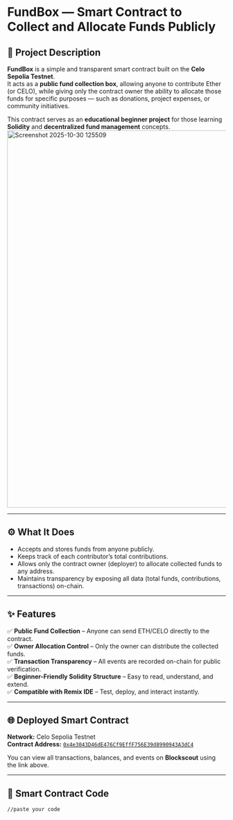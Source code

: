 # FundBox — Smart Contract to Collect and Allocate Funds Publicly

## 📖 Project Description

**FundBox** is a simple and transparent smart contract built on the **Celo Sepolia Testnet**.  
It acts as a **public fund collection box**, allowing anyone to contribute Ether (or CELO), while giving only the contract owner the ability to allocate those funds for specific purposes — such as donations, project expenses, or community initiatives.

This contract serves as an **educational beginner project** for those learning **Solidity** and **decentralized fund management** concepts.
<img width="1853" height="870" alt="Screenshot 2025-10-30 125509" src="https://github.com/user-attachments/assets/c1858d36-8aed-4b5c-ab44-d886943c1539" />

---

## ⚙️ What It Does

- Accepts and stores funds from anyone publicly.  
- Keeps track of each contributor’s total contributions.  
- Allows only the contract owner (deployer) to allocate collected funds to any address.  
- Maintains transparency by exposing all data (total funds, contributions, transactions) on-chain.

---

## ✨ Features

✅ **Public Fund Collection** – Anyone can send ETH/CELO directly to the contract.  
✅ **Owner Allocation Control** – Only the owner can distribute the collected funds.  
✅ **Transaction Transparency** – All events are recorded on-chain for public verification.  
✅ **Beginner-Friendly Solidity Structure** – Easy to read, understand, and extend.  
✅ **Compatible with Remix IDE** – Test, deploy, and interact instantly.

---

## 🌐 Deployed Smart Contract

**Network:** Celo Sepolia Testnet  
**Contract Address:** [`0x4e3043D46dE476Cf9EffF756E39d8990943A3dC4`](https://celo-sepolia.blockscout.com/address/0x4e3043D46dE476Cf9EffF756E39d8990943A3dC4)

You can view all transactions, balances, and events on **Blockscout** using the link above.

---

## 🧠 Smart Contract Code

```solidity
//paste your code
